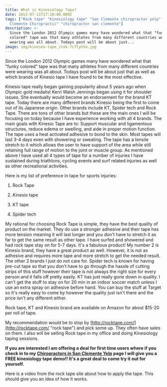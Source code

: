 ```yaml
---
title: What is Kinesiology Tape?
date: 2013-07-11T17:10:00.000Z
tags: ["Rock tape" "Kinesiology tape" "San Clemente chiropractor yelp" "San
  Clemente Chiropractic" "chiropractor san clemente"]
description: >-
  Since the London 2012 Olympic games many have wondered what that "funky
  colored" tape was that many athletes from many different countries were
  wearing was all about. Todays post will be about just...
image: img/kineseo-tape_itok-7c7tyh5a.jpg
---
```

Since the London 2012 Olympic games many have wondered what that "funky colored" tape was that many athletes from many different countries were wearing was all about. Todays post will be about just that as well as which brands of Kinesio tape I have found to be the most effective.

Kinesio tape really began gaining popularity about 5 years ago when Olympic gold medalist Kerri Walsh Jennings began using it for shoulder issues. She eventually would become an endorsement for the brand KT tape. Today there are many different brands Kinesio being the first to come out of its Japanese origin. Other brands include KT, Spider tech and Rock Tape. There are tons of other brands but these are the main ones I will be focusing on today because I have experience working with all 4 brands. The main goals with Kinesio Tape are to: Support muscular and ligamentous structures, reduce edema or swelling, and aide in proper motion function. The tape uses a heat activated adhesive to bond to the skin. Most tapes will last 3-4 days even with showering or sweating. The tape has a tensile stretch to it which allows the user to have support of the area while still retaining full range of motion to the joint or muscle group. As mentioned above I have used all 4 types of tape for a number of injuries I have sustained during triathlons, cycling events and surf related injuries as well as other recreational activities.

Here is my list of preference in tape for sports injuries:

1. Rock Tape

2. Kinesio tape

3. KT tape

4. Spider tech

My rational for choosing Rock Tape is simple, they have the best quality of product on the market. They do use a stronger adhesive and their tape has more tension meaning it will last longer and you don't have to stretch it as far to get the same result as other tape. I have surfed and showered and had rock tape stay on for 5-7 days. It's a fabulous product! My number 2 is Kinesio brand, they have a great product as well. However, it is not as adhesive and requires more tape and more stretch to get the needed result. The other 2 brands I just do not care for. Spider tech is known for having pre-cut tape so that you don't have to go through the hassle of cutting strips of this stuff however their tape is not always the right size for every person and it falls off pretty easily. KT has just really gone down in quality. I can't get the stuff to stay on for 20 min in an indoor soccer match unless I use an extra spray on adhesive before hand. You can buy the stuff at Target so it's really easy to come by however the quality just isn't there and the price isn't any different either.

Rock tape, KT and Kinesio brand are available on Amazon for about $15-20 per roll of tape.

My recommendation would be to stop by [http://rocktape.com/](http://rocktape.com/ "rock tape") and pick some up. They often have sales on them. I also will be selling Rock tape in my office and doing Kinesiology taping sessions.

**If you are interested I am offering a deal for first time users where if you check in to my**[](<>) **[Chiropractors in San Clemente Yelp](http://www.yelp.com/biz/trestles-chiropractic-san-clemente "Chiropractors in San Clemente Yelp") page I will give you a FREE kinesiology tape demo!! It's a great deal to come try it out for yourself.**

Here is a video from the rock tape site about how to apply the tape. This should give you an idea of how it works.